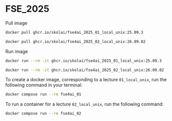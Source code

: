 # FSE_2025
Pull image
```sh
docker pull ghcr.io/skolai/fse4ai_2025_01_local_unix:25.09.3        
```
```sh
docker pull ghcr.io/skolai/fse4ai_2025_02_local_unix:26.09.02
```
Run image
```sh
docker run --rm -it ghcr.io/skolai/fse4ai_2025_01_local_unix:25.09.3
```
```sh
docker run --rm -it ghcr.io/skolai/fse4ai_2025_02_local_unix:26.09.02
```
To create a docker image, corresponding to a lecture `01_local_unix`, run the
following command in your terminal:
```sh
docker compose run --rm fse4ai_01
```
To run a container for a lecture `02_local_unix`, run the following command:
```sh
docker compose run --rm fse4ai_02
```

